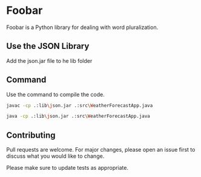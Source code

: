 # Foobar

Foobar is a Python library for dealing with word pluralization.

## Use the JSON Library
Add the json.jar file to he lib folder

## Command

Use the command to compile the code.

```bash
javac -cp .:lib\json.jar .:src\WeatherForecastApp.java
```
```bash
java -cp .:lib\json.jar .:src\WeatherForecastApp.java
```
## Contributing

Pull requests are welcome. For major changes, please open an issue first
to discuss what you would like to change.

Please make sure to update tests as appropriate.
